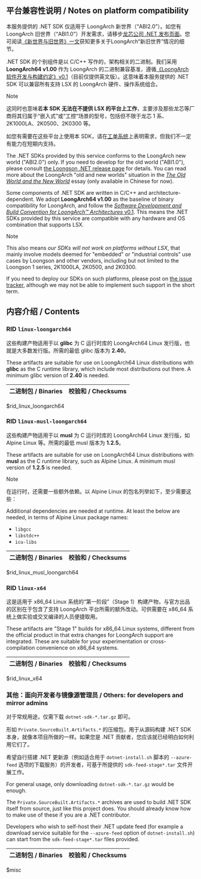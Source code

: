 ## 平台兼容性说明 / Notes on platform compatibility

本服务提供的 .NET SDK 仅适用于 LoongArch 新世界（“ABI2.0”）。如您有 LoongArch 旧世界（“ABI1.0”）开发需求，请移步[龙芯公司 .NET 发布页面][loongnix-dotnet]。您可阅读[《新世界与旧世界》一文][awly-old-and-new-worlds]获知更多关于LoongArch“新旧世界”情况的细节。

.NET SDK 的个别组件是以 C/C++ 写作的，架构相关的二进制。我们采用 **LoongArch64 v1.00** 作为 LoongArch 的二进制兼容基准，遵循[《LoongArch 软件开发与构建约定》v0.1][la-softdev-convention]（目前仅提供英文版）。这意味着本服务提供的 .NET SDK 可以兼容所有支持 LSX 的 LoongArch 硬件、操作系统组合。

> [!NOTE]
> 这同时也意味着**本 SDK 无法在不提供 LSX 的平台上工作**，主要涉及那些龙芯等厂商将其归属于“嵌入式”或“工控”场景的型号，包括但不限于龙芯 1 系、2K1000LA、2K0500、2K0300 等。
>
> 如您有需要在这些平台上使用本 SDK，请在[工单系统][issue-tracker]上表明需求，但我们不一定有能力在短期内支持。

The .NET SDKs provided by this service conforms to the LoongArch new world ("ABI2.0") only. If you need to develop for the old world ("ABI1.0"), please consult [the Loongson .NET release page][loongnix-dotnet] for details. You can read more about the LoongArch "old and new worlds" situation in the [*The Old World and the New World*][awly-old-and-new-worlds] essay (only available in Chinese for now).

Some components of .NET SDK are written in C/C++ and architecture-dependent. We adopt **LoongArch64 v1.00** as the baseline of binary compatibility for LoongArch, and follow the [*Software Development and Build Convention for LoongArch™ Architectures* v0.1][la-softdev-convention]. This means the .NET SDKs provided by this service are compatible with any hardware and OS combination that supports LSX.

> [!NOTE]
> This also means *our SDKs will not work on platforms without LSX*, that mainly involve models deemed for "embedded" or "industrial controls" use cases by Loongson and other vendors, including but not limited to the Loongson 1 series, 2K1000LA, 2K0500, and 2K0300.
>
> If you need to deploy our SDKs on such platforms, please post on [the issue tracker][issue-tracker], although we may not be able to implement such support in the short term.

[loongnix-dotnet]: http://www.loongnix.cn/zh/api/dotnet/
[awly-old-and-new-worlds]: https://areweloongyet.com/docs/old-and-new-worlds/
[la-softdev-convention]: https://github.com/loongson/la-softdev-convention/blob/v0.1/la-softdev-convention.adoc
[issue-tracker]: https://github.com/loongson-community/dotnet-unofficial-build/issues

## 内容介绍 / Contents

### RID `linux-loongarch64`

这些构建产物适用于以 **glibc** 为 C 运行时库的 LoongArch64 Linux 发行版，也就是大多数发行版。所需的最低 glibc 版本为 **2.40**。

These artifacts are suitable for use on LoongArch64 Linux distributions with **glibc** as the C runtime library, which include most distributions out there. A minimum glibc version of **2.40** is needed.

| 二进制包 / Binaries | 校验和 / Checksums |
|---|---|
$rid_linux_loongarch64

### RID `linux-musl-loongarch64`

这些构建产物适用于以 **musl** 为 C 运行时库的 LoongArch64 Linux 发行版，如 Alpine Linux 等。所需的最低 musl 版本为 **1.2.5**。

These artifacts are suitable for use on LoongArch64 Linux distributions with **musl** as the C runtime library, such as Alpine Linux. A minimum musl version of **1.2.5** is needed.

> [!NOTE]
> 在运行时，还需要一些额外依赖。以 Alpine Linux 的包名列举如下，至少需要这些：
>
> Additional dependencies are needed at runtime. At least the below are needed, in terms of Alpine Linux package names:
>
> * `libgcc`
> * `libstdc++`
> * `icu-libs`

| 二进制包 / Binaries | 校验和 / Checksums |
|---|---|
$rid_linux_musl_loongarch64

### RID `linux-x64`

这是适用于 x86\_64 Linux 系统的“第一阶段”（Stage 1）构建产物，与官方出品的区别在于包含了支持 LoongArch 平台所需的额外改动。可供需要在 x86\_64 系统上做实验或交叉编译的人员便捷取用。

These artifacts are "Stage 1" builds for x86\_64 Linux systems, different from the official product in that extra changes for LoongArch support are integrated. These are suitable for your experimentation or cross-compilation convenience on x86\_64 systems.

| 二进制包 / Binaries | 校验和 / Checksums |
|---|---|
$rid_linux_x64

### 其他：面向开发者与镜像源管理员 / Others: for developers and mirror admins

对于常规用途，仅需下载 `dotnet-sdk-*.tar.gz` 即可。

形如 `Private.SourceBuilt.Artifacts.*` 的压缩包，用于从源码构建 .NET SDK 本身，就像本项目所做的一样。如果您是 .NET 贡献者，您应该就已经明白如何利用它们了。

希望自行搭建 .NET 更新源（例如适合用于 `dotnet-install.sh` 脚本的 `--azure-feed` 选项的下载服务）的开发者，可基于所提供的 `sdk-feed-stage*.tar` 文件开展工作。

For general usage, only downloading `dotnet-sdk-*.tar.gz` would be enough.

The `Private.SourceBuilt.Artifacts.*` archives are used to build .NET SDK itself from source, just like this project does. You should already know how to make use of these if you are a .NET contributor.

Developers who wish to self-host their .NET update feed (for example a download service suitable for the `--azure-feed` option of `dotnet-install.sh`) can start from the `sdk-feed-stage*.tar` files provided.

| 二进制包 / Binaries | 校验和 / Checksums |
|---|---|
$misc
